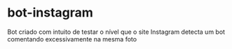 # bot-instagram
Bot criado com intuito de testar o nível que o site Instagram detecta um bot comentando excessivamente na mesma foto 
